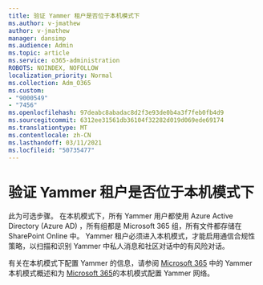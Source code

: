 ```yaml
---
title: 验证 Yammer 租户是否位于本机模式下
ms.author: v-jmathew
author: v-jmathew
manager: dansimp
ms.audience: Admin
ms.topic: article
ms.service: o365-administration
ROBOTS: NOINDEX, NOFOLLOW
localization_priority: Normal
ms.collection: Adm_O365
ms.custom:
- "9000549"
- "7456"
ms.openlocfilehash: 97deabc8abadac8d2f3e93de0b4a3f7feb0fb4d9
ms.sourcegitcommit: 6312ee31561db36104f32282d019d069ede69174
ms.translationtype: MT
ms.contentlocale: zh-CN
ms.lasthandoff: 03/11/2021
ms.locfileid: "50735477"
---
```

# <a name="verify-your-yammer-tenant-is-in-native-mode"></a>验证 Yammer 租户是否位于本机模式下

此为可选步骤。 在本机模式下，所有 Yammer 用户都使用 Azure Active Directory (Azure AD) ，所有组都是 Microsoft 365 组，所有文件都存储在 SharePoint Online 中。 Yammer 租户必须进入本机模式，才能启用通信合规性策略，以扫描和识别 Yammer 中私人消息和社区对话中的有风险对话。  
  
有关在本机模式下配置 Yammer 的信息，请参阅 [Microsoft 365](https://go.microsoft.com/fwlink/?linkid=2129829) 中的 Yammer 本机模式概述和为 [Microsoft 365](https://go.microsoft.com/fwlink/?linkid=2129772)的本机模式配置 Yammer 网络。
